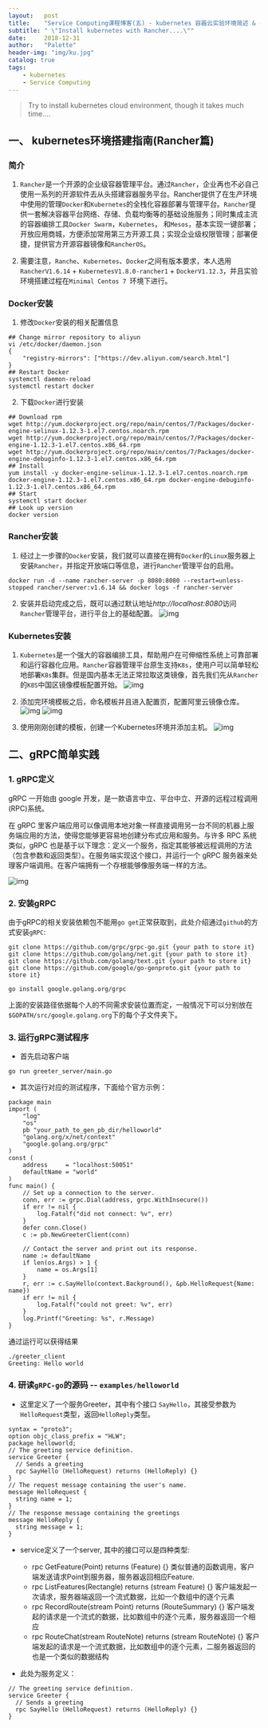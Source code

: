 ```yaml
---
layout:   post
title:    "Service Computing课程博客(五) - kubernetes 容器云实验环境简述 & gRPC初试"
subtitle: " \"Install kubernetes with Rancher....\""
date:     2018-12-31
author:   "Palette"
header-img: "img/ku.jpg"
catalog: true
tags:
    - kubernetes
    - Service Computing
---
```


> Try to install kubernetes cloud environment, though it takes much time....

## 一、 kubernetes环境搭建指南(Rancher篇)

### 简介
1. `Rancher`是一个开源的企业级容器管理平台。通过`Rancher`，企业再也不必自己使用一系列的开源软件去从头搭建容器服务平台。Rancher提供了在生产环境中使用的管理`Docker`和`Kubernetes`的全栈化容器部署与管理平台。`Rancher`提供一套解决容器平台网络、存储、负载均衡等的基础设施服务；同时集成主流的容器编排工具`Docker Swarm`，`Kubernetes`， 和`Mesos`，基本实现一键部署；开放应用商城，方便添加常用第三方开源工具；实现企业级权限管理；部署便捷，提供官方开源容器镜像和`RancherOS`。

2. 需要注意，`Ranche`、`Kubernetes`、`Docker`之间有版本要求，本人选用`RancherV1.6.14` + `KubernetesV1.8.0-rancher1` + `DockerV1.12.3`，并且实验环境搭建过程在`Minimal Centos 7 `环境下进行。


### Docker安装
1. 修改`Docker`安装的相关配置信息
```
## Change mirror repository to aliyun
vi /etc/docker/daemon.json 
{ 
    "registry-mirrors": ["https://dev.aliyun.com/search.html"] 
}
## Restart Docker
systemctl daemon-reload 
systemctl restart docker
```

2. 下载`Docker`进行安装
```
## Download rpm
wget http://yum.dockerproject.org/repo/main/centos/7/Packages/docker-engine-selinux-1.12.3-1.el7.centos.noarch.rpm 
wget http://yum.dockerproject.org/repo/main/centos/7/Packages/docker-engine-1.12.3-1.el7.centos.x86_64.rpm 
wget http://yum.dockerproject.org/repo/main/centos/7/Packages/docker-engine-debuginfo-1.12.3-1.el7.centos.x86_64.rpm
## Install
yum install -y docker-engine-selinux-1.12.3-1.el7.centos.noarch.rpm docker-engine-1.12.3-1.el7.centos.x86_64.rpm docker-engine-debuginfo-1.12.3-1.el7.centos.x86_64.rpm
## Start
systemctl start docker
## Look up version
docker version
```


### Rancher安装
1. 经过上一步骤的`Docker`安装，我们就可以直接在拥有`Docker`的`Linux`服务器上安装`Rancher`，并指定开放端口等信息，进行`Rancher`管理平台的启用。
```
docker run -d --name rancher-server -p 8080:8080 --restart=unless-stopped rancher/server:v1.6.14 && docker logs -f rancher-server
```

2. 安装并启动完成之后，既可以通过默认地址*http://localhost:8080*访问`Rancher`管理平台，进行平台上的基础配置。
![img](/img/Service_Computing_blogs/1.bmp)


### Kubernetes安装
1. `Kubernetes`是一个强大的容器编排工具，帮助用户在可伸缩性系统上可靠部署和运行容器化应用。`Rancher`容器管理平台原生支持`K8s`，使用户可以简单轻松地部署`K8s`集群。但是国内基本无法正常拉取这类镜像，首先我们先从`Rancher`的`K8S`中国区镜像模板配置开始。
![img](/img/Service_Computing_blogs/2.bmp)

2. 添加完环境模板之后，命名模板并且进入配置页，配置阿里云镜像仓库。
![img](/img/Service_Computing_blogs/3.bmp)
![img](/img/Service_Computing_blogs/4.bmp)

3. 使用刚刚创建的模板，创建一个Kubernetes环境并添加主机。
![img](/img/Service_Computing_blogs/6.bmp)


## 二、gRPC简单实践
### 1. gRPC定义
gRPC 一开始由 google 开发，是一款语言中立、平台中立、开源的远程过程调用(RPC)系统。

在 gRPC 里客户端应用可以像调用本地对象一样直接调用另一台不同的机器上服务端应用的方法，使得您能够更容易地创建分布式应用和服务。与许多 RPC 系统类似，gRPC 也是基于以下理念：定义一个服务，指定其能够被远程调用的方法（包含参数和返回类型）。在服务端实现这个接口，并运行一个 gRPC 服务器来处理客户端调用。在客户端拥有一个存根能够像服务端一样的方法。

![img](/img/grpc.png)


### 2. 安装gRPC
由于gRPC的相关安装依赖包不能用`go get`正常获取到，此处介绍通过`github`的方式安装`gRPC`:
```
git clone https://github.com/grpc/grpc-go.git {your path to store it}
git clone https://github.com/golang/net.git {your path to store it}
git clone https://github.com/golang/text.git {your path to store it}
git clone https://github.com/google/go-genproto.git {your path to store it}

go install google.golang.org/grpc
```
上面的安装路径依据每个人的不同需求安装位置而定，一般情况下可以分别放在`$GOPATH/src/google.golang.org`下的每个子文件夹下。


### 3. 运行gRPC测试程序
* 首先启动客户端
```
go run greeter_server/main.go
```

* 其次运行对应的测试程序，下面给个官方示例：
```
package main
import (
    "log"
    "os"
    pb "your_path_to_gen_pb_dir/helloworld"
    "golang.org/x/net/context"
    "google.golang.org/grpc"
)
const (
    address     = "localhost:50051"
    defaultName = "world"
)
func main() {
    // Set up a connection to the server.
    conn, err := grpc.Dial(address, grpc.WithInsecure())
    if err != nil {
        log.Fatalf("did not connect: %v", err)
    }
    defer conn.Close()
    c := pb.NewGreeterClient(conn)
 
    // Contact the server and print out its response.
    name := defaultName
    if len(os.Args) > 1 {
        name = os.Args[1]
    }
    r, err := c.SayHello(context.Background(), &pb.HelloRequest{Name: name})
    if err != nil {
        log.Fatalf("could not greet: %v", err)
    }
    log.Printf("Greeting: %s", r.Message)
}
```

通过运行可以获得结果
```
./greeter_client
Greeting: Hello world
```


### 4. 研读`gRPC-go`的源码 -- `examples/helloworld`
* 这里定义了一个服务Greeter，其中有个接口 `SayHello`，其接受参数为`HelloRequest`类型，返回`HelloReply`类型。
```
syntax = "proto3";
option objc_class_prefix = "HLW";
package helloworld;
// The greeting service definition.
service Greeter {
  // Sends a greeting
  rpc SayHello (HelloRequest) returns (HelloReply) {}
}
// The request message containing the user's name.
message HelloRequest {
  string name = 1;
}
// The response message containing the greetings
message HelloReply {
  string message = 1;
}
```

* service定义了一个server, 其中的接口可以是四种类型:
	* rpc GetFeature(Point) returns (Feature) {}
	类似普通的函数调用，客户端发送请求Point到服务器，服务器返回相应Feature.
	* rpc ListFeatures(Rectangle) returns (stream Feature) {}
	客户端发起一次请求，服务器端返回一个流式数据，比如一个数组中的逐个元素
	* rpc RecordRoute(stream Point) returns (RouteSummary) {}
	客户端发起的请求是一个流式的数据，比如数组中的逐个元素，服务器返回一个相应
	* rpc RouteChat(stream RouteNote) returns (stream RouteNote) {}
	客户端发起的请求是一个流式数据，比如数组中的逐个元素，二服务器返回的也是一个类似的数据结构

* 此处为服务定义：
```
// The greeting service definition.
service Greeter {
  // Sends a greeting
  rpc SayHello (HelloRequest) returns (HelloReply) {}
}
```